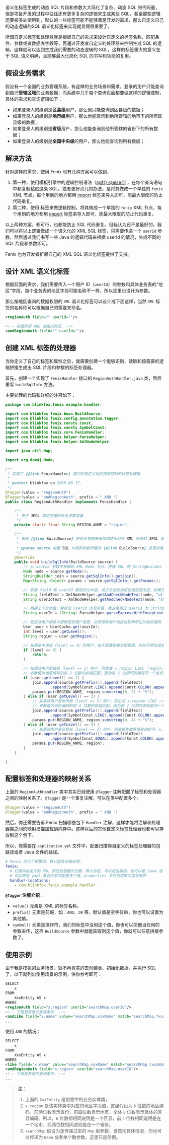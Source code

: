 语义化标签生成的动态 SQL 片段和参数大大简化了复杂、动态 SQL 的代码量，但是项目开发的过程中往往还有更多复杂的逻辑来生成某些 SQL，甚至那些逻辑还要被多处使用到，默认的一些标签可能不能够满足开发的需求，那么自定义自己的动态逻辑的SQL 语义化标签来实现就显得很重要了。

所谓自定义标签和处理器就是根据自己的需求来设计自定义的标签名称、匹配条件、参数或者数据库字段等，再通过开发者自定义的处理器来控制生成 SQL 的逻辑，这样就可以达到生成我们需要的动态逻辑的 SQL，这样的标签重大的意义在于 SQL 语义明确，且能够最大化简化 SQL 的书写和功能的复用。

## 假设业务需求

假设有一个全国的业务管理系统，有这样的业务场景和需求，登录的用户只能查询到自己**管辖区域**的业务数据，而系统中几乎每个查询页面都要做这样的逻辑控制，具体的需求和查询逻辑如下：

- 如果登录人的级别是**区县级**用户，那么他只能查询到区县级的数据；
- 如果登录人的级别是**地市级**用户，那么他能查询到他所管辖的地市下的所有区县级的数据；
- 如果登录人的级别是**省级**用户，那么他能查询到他所管辖的省份下的所有数据；
- 如果登录人的级别是**全国中央级**的用户，那么他能查询到所有数据；

## 解决方法

针对这样的需求，使用 Fenix 也有几种方案可以做到，

1. 第一种，使用模板引擎中的逻辑控制语法（[@if{} @else{}](xml/logic-control?id=if-else)），在每个查询语句中都复制粘贴这条 SQL。或者更好点儿的办法，是将其做成一个单独的 `fenix` XML 节点，每个用到的地方都用 [import](xml/xml-tags?id=import) 标签来导入即可，能最大限度的防止代码重复。
2. 第二种，使用 [<choose />](xml/xml-tags?id=choose) 标签来做逻辑控制，将其做成一个单独的 `fenix` XML 节点，每个用到的地方都用 [import](xml/xml-tags?id=import) 标签来导入即可，能最大限度的防止代码重复。

以上两种方案，都可行，也都能防止 SQL 代码重复。但我认为还不是最好的。我们可以将以上逻辑做成一个语义化的 XML SQL 标签，只需要传递一个 `userId` 参数，然后通过我们书写一些 Java 的逻辑代码来根据 userId 的情况，生成不同的 SQL 片段和参数即可。

Fenix 也为开发者扩展自己的 XML SQL 语义化标签提供了支持。

## 设计 XML 语义化标签

根据前面的需求，我们需要传入一个用户 ID（`userId`）的参数和具体业务表的”地区“字段，每个业务表的地区字段可能名称不一样，所以这里也设计为参数。

那么按地区查询的数据权限的 `XML` 语义化标签可以设计成下面这样，当然 `XML` 标签的名称你可以根据自己的需要来命名。

```xml
<regionAuth field="" userId=""/>

<!-- 前面附带 AND 前缀的标签. -->
<andRegionAuth field="" userId=""/>
```

## 创建 XML 标签的处理器

当你定义了自己的标签和属性之后，就需要创建一个能够识别、读取和按需要的逻辑拼接生成出 SQL 片段和参数的标签处理器。

首先，创建一个实现了 `FenixHandler` 接口的 `RegionAuthHandler.java` 类，然后重写 `buildSqlInfo` 方法。

主要处理的代码和详细的注释如下：

```java
package com.blinkfox.fenix.example.handler;

import com.blinkfox.fenix.bean.BuildSource;
import com.blinkfox.fenix.config.annotation.Tagger;
import com.blinkfox.fenix.consts.Const;
import com.blinkfox.fenix.consts.SymbolConst;
import com.blinkfox.fenix.core.FenixHandler;
import com.blinkfox.fenix.helper.ParseHelper;
import com.blinkfox.fenix.helper.XmlNodeHelper;

import java.util.Map;

import org.dom4j.Node;

/**
 * 实现了 {@link FenixHandler} 接口的自定义地区权限控制的标签处理器.
 *
 * @author blinkfox on 2019-08-17.
 */
@Tagger(value = "regionAuth")
@Tagger(value = "andRegionAuth", prefix = " AND ")
public class RegionAuthHandler implements FenixHandler {

    /**
     * 用于 JPQL 绑定变量的命名参数常量.
     */
    private static final String REGION_ANME = "region";

    /**
     * 根据 {@link BuildSource} 的相关参数来追加构建出对应 XML 标签的 JPQL 语句及参数信息.
     *
     * @param source 构建 SQL 片段和参数所需的 {@link BuildSource} 资源对象
     */
    @Override
    public void buildSqlInfo(BuildSource source) {
        // 从 source 参数中获取到 XML Node 节点、拼接 SQL 的 StringBuilder 对象和 params 参数.
        Node node = source.getNode();
        StringBuilder join = source.getSqlInfo().getJoin();
        Map<String, Object> params = source.getSqlInfo().getParams();

        // 获取 field 和 userId 属性的文本值，该方法会检测属性值是否为空，如果为空，会抛出异常.
        String fieldText = XmlNodeHelper.getAndCheckNodeText(node, "attribute::field");
        String userIdText = XmlNodeHelper.getAndCheckNodeText(node, "attribute::userId");

        // 根据上下文参数，解析出 userId 的真实值，我这里假设 userId 为 String 型，你可以根据实际情况转换成其他类型.
        String userId = (String) ParseHelper.parseExpressWithException(userIdText, source.getContext());

        // 假定从用户缓存中获取到该用户信息，从而得到用户地区级别和所在的地区编码.
        User user = UserCache.get(userId);
        int level = user.getLevel();
        String region = user.getRegion();

        // 如果是中央级（level == 0）的用户，由于是要查看全部数据，所以不用生成查询条件的 SQL 片段，直接返回即可.
        if (level == 0) {
            return;
        }

        // 如果该用户是省级（level == 1）用户，则生成 x.region LIKE :region，
        // 参数值为地区编码的前 2 位数的前缀匹配，因为前 2 位相同说明是同一个省份的.
        if (user.getLevel() == 1) {
            join.append(source.getPrefix()).append(fieldText)
                    .append(SymbolConst.LIKE).append(Const.COLON).append(REGION_ANME);
            params.put(REGION_ANME, region.substring(0, 2) + "%");
        } else if (user.getLevel() == 2) {
            // 如果该用户是地市级（level == 2）用户，则生成 x.region LIKE :region，
            // 参数值为地区编码的前 4 位数的前缀匹配，因为前 4 位相同说明是同一个地市的.
            join.append(source.getPrefix()).append(fieldText)
                    .append(SymbolConst.LIKE).append(Const.COLON).append(REGION_ANME);
            params.put(REGION_ANME, region.substring(0, 4) + "%");
        } else if (user.getLevel() == 3) {
            // 如果该用户是区县级（level == 3）用户，则直接生成等值查询即可。x.region = :region.
            join.append(source.getPrefix()).append(fieldText)
                    .append(SymbolConst.EQUAL).append(Const.COLON).append(REGION_ANME);
            params.put(REGION_ANME, region);
        }
    }

}
```

## 配置标签和处理器的映射关系

上面的 `RegionAuthHandler` 类中其实已经使用 `@Tagger` 注解配置了标签和处理器之间的映射关系了。`@Tagger` 是一个重复注解，可以在类中配置多个。

```java
@Tagger(value = "regionAuth")
@Tagger(value = "andRegionAuth", prefix = " AND ")
```

然后，你还需要告诉 Fenix 扫描哪些包下 `Handler` 注解，这样才能将注解和处理器类之间的映射扫描加载到内存中。这样以后的其他自定义标签处理器也都可以存放到这个包下。

所以，你需要在 `application.yml` 文件中，配置扫描你自定义的标签处理器的包路径或者 Java 文件的路径。

```yaml
# Fenix 的几个配置项、默认值及详细说明.
fenix:
  # 扫描你自定义的 XML 标签处理器的位置，默认为空，可以是包路径，也可以是 Java 或 class 文件的全路径名.
  # 可以使用 yaml 集合的形式配置多个值，properties 文件则用英文逗号隔开.
  handler-locations:
    - com.blinkfox.fenix.example.handler
```

**`@Tagger` 注解介绍**：

- `value()` 元素是 XML 的标签名称。
- `prefix()` 元素是前缀，如：`AND`、`OR` 等，默认值是空字符串，你也可以设置为其他值。
- `symbol()` 元素是操作符，我们的标签中没用这个值，你也可以把他当任何的参数来传，这样 `BuildSource` 参数中就能获取到这个值，你就可以任意拼接参数了。

## 使用示例

由于我是模拟的业务场景，就不再真实的去创建表、初始化数据，并执行 SQL 了，以下就列出使用场景的示例，供你参考即可：

```xml
SELECT
    x
FROM
    XxxEntity AS x
WHERE
<regionAuth field="x.region" userId="searchMap.userId"/>
<!-- 下面是其他的查询条件. -->
<andLike field="x.name" value="searchMap.xxxName" match="searchMap.?xxxName != empty"/>
...
```

使用 `AND` 的情况：

```xml
SELECT
    x
FROM
    XxxEntity AS x
WHERE
<like field="x.name" value="searchMap.xxxName" match="searchMap.?xxxName != empty"/>
<andRegionAuth field="x.region" userId="searchMap.userId"/>
<!-- 下面是其他的查询条件. -->
...
```

> **注**：
> 1. 上面的 `XxxEntity` 是假想中的业务实体类，
> 2. `x.region` 是该实体类中对应的地区字段值，这里假设为 `6` 位数的地区编码，前两位数表示省份，前四位数表示地市，全体 `6` 位数表示具体的区县编码。所以，`6` 位数都相同说明是一个区县，前 `4` 位数相同说明是在一个地市，前两位数相同说明是在一个省份。
> 3. `searchMap` 假设为是传递过来的 `Map` 型参数，当然视具体情况，你也可以传递为 `Bean` 或者单个散参数。这里只是示例。
